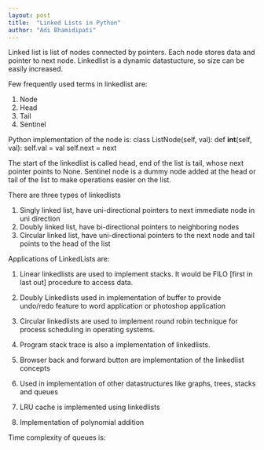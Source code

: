 ```yaml
---
layout: post
title:  "Linked Lists in Python"
author: "Adi Bhamidipati"
---
```


Linked list is list of nodes connected by pointers. Each node stores data and pointer to next node.
Linkedlist is a dynamic datastucture, so size can be easily increased.

Few frequently used terms in linkedlist are:
1) Node
2) Head
3) Tail
4) Sentinel

Python implementation of the node  is:
class ListNode(self, val):
	def __int__(self, val):
	self.val = val
	self.next = next

The start of the linkedlist is called head, end of the list is tail, whose next pointer points to None.
Sentinel node is a dummy node added at the head or tail of the list to make operations easier on the list.

There are three types of linkedlists
1) Singly linked list, have uni-directional pointers to next immediate node in uni direction
2) Doubly linked list, have bi-directional pointers to neighboring nodes
3) Circular linked list, have uni-directional pointers to the next node and tail points to the head of the list

Applications of LinkedLists are:

1) Linear linkedlists are used to implement stacks. It would be FILO [first in last out] procedure to access data.

2) Doubly Linkedlists  used in implementation of buffer to provide undo/redo feature to word application or photoshop application

3) Circular linkedlists are used to implement round robin technique for process scheduling in operating systems.

4) Program stack trace is also a implementation of linkedlists.

5) Browser back and forward button are implementation of the linkedlist concepts

6) Used in implementation of other datastructures like graphs, trees, stacks and queues

7) LRU cache is implemented using linkedlists

8) Implementation of polynomial addition

Time complexity of queues is:
